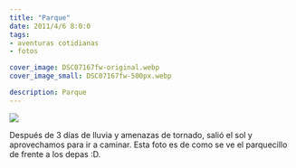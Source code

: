 ```yaml
---
title: "Parque"
date: 2011/4/6 8:0:0
tags: 
- aventuras cotidianas
- fotos

cover_image: DSC07167fw-original.webp
cover_image_small: DSC07167fw-500px.webp

description: Parque
---
```



[![](DSC07167fw)](DSC07167fw-original.webp)

Después de 3 días de lluvia y amenazas de tornado, salió el sol y aprovechamos para ir a caminar. Esta foto es de como se ve el parquecillo de frente a los depas :D.
